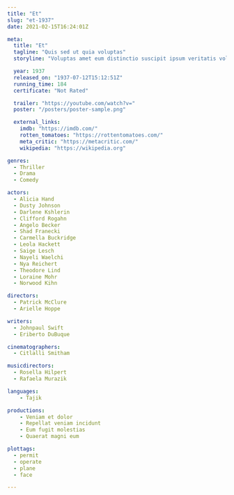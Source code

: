 ```yaml
---
title: "Et"
slug: "et-1937"
date: 2021-02-15T16:24:01Z

meta:
  title: "Et"
  tagline: "Quis sed ut quia voluptas"
  storyline: "Voluptas amet eum distinctio suscipit ipsum veritatis voluptatem dolorem cumque id optio perspiciatis et molestias reprehenderit modi voluptatem natus voluptate"

  year: 1937
  released_on: "1937-07-12T15:12:51Z"
  running_time: 184
  certificate: "Not Rated"

  trailer: "https://youtube.com/watch?v="
  poster: "/posters/poster-sample.png"

  external_links:
    imdb: "https://imdb.com/"
    rotten_tomatoes: "https://rottentomatoes.com/"
    meta_critic: "https://metacritic.com/"
    wikipedia: "https://wikipedia.org"

genres:
  - Thriller
  - Drama
  - Comedy

actors:
  - Alicia Hand
  - Dusty Johnson
  - Darlene Kshlerin
  - Clifford Rogahn
  - Angelo Becker
  - Shad Franecki
  - Carmella Buckridge
  - Leola Hackett
  - Saige Lesch
  - Nayeli Waelchi
  - Nya Reichert
  - Theodore Lind
  - Loraine Mohr
  - Norwood Kihn

directors:
  - Patrick McClure
  - Arielle Hoppe

writers:
  - Johnpaul Swift
  - Eriberto DuBuque

cinematographers:
  - Citlalli Smitham

musicdirectors:
  - Rosella Hilpert
  - Rafaela Murazik

languages:
    - Tajik

productions:
    - Veniam et dolor
    - Repellat veniam incidunt
    - Eum fugit molestias
    - Quaerat magni eum

plottags:
  - permit
  - operate
  - plane
  - face

---
```


